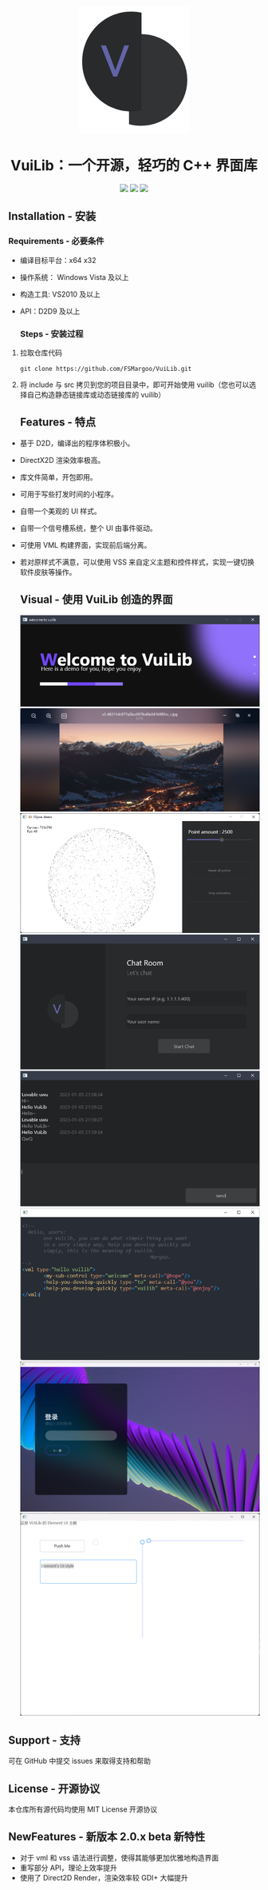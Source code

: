 <div align=center>
    <img src="./readme-resource/logo.png"/>
    <h1>VuiLib：一个开源，轻巧的 C++ 界面库</h1>
    <img src="https://img.shields.io/badge/build-passing-successimportant"/>
    <img src="https://img.shields.io/badge/license-MIT-green"/>
    <img src="https://img.shields.io/badge/version-2.0.x%20beta-orange"/>
</div>

## Installation - 安装

### Requirements - 必要条件

* 编译目标平台：x64 x32

* 操作系统： Windows Vista 及以上

* 构造工具: VS2010 及以上

* API：D2D9 及以上
  
  ### Steps - 安装过程
1. 拉取仓库代码
   
   ```
   git clone https://github.com/FSMargoo/VuiLib.git
   ```

2. 将 include 与 src 拷贝到您的项目目录中，即可开始使用 vuilib（您也可以选择自己构造静态链接库或动态链接库的 vuilib）
   
   ## Features - 特点
* 基于 D2D，编译出的程序体积极小。

* DirectX2D 渲染效率极高。

* 库文件简单，开包即用。

* 可用于写些打发时间的小程序。

* 自带一个美观的 UI 样式。

* 自带一个信号槽系统，整个 UI 由事件驱动。

* 可使用 VML 构建界面，实现前后端分离。

* 若对原样式不满意，可以使用 VSS 来自定义主题和控件样式，实现一键切换软件皮肤等操作。
  
  ## Visual - 使用 VuiLib 创造的界面
  
  <div align=center>
    <img src="./readme-resource/capture 1.png"/>
    <img src="./readme-resource/capture 2.png"/>
    <img src="./readme-resource/capture 3.png"/>
    <img src="./readme-resource/capture 4.png"/>
    <img src="./readme-resource/capture 5.png"/>
    <img src="./readme-resource/capture 6.png"/>
    <img src="./readme-resource/capture 7.png"/>
      <img src="./readme-resource/capture 8.png"/>
  </div>

## Support - 支持

可在 GitHub 中提交 issues 来取得支持和帮助

## License - 开源协议

本仓库所有源代码均使用 MIT License 开源协议

## NewFeatures - 新版本 2.0.x beta 新特性

* 对于 vml 和 vss 语法进行调整，使得其能够更加优雅地构造界面
* 重写部分 API，理论上效率提升
* 使用了 Direct2D Render，渲染效率较 GDI+ 大幅提升